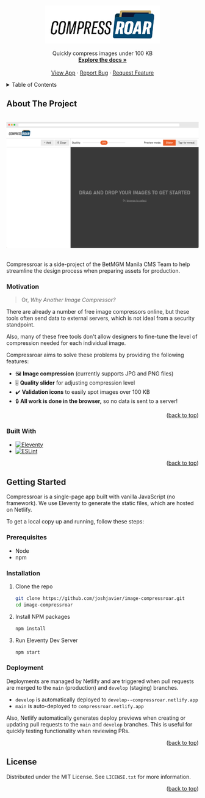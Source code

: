 <!-- Improved compatibility of back to top link: See: https://github.com/othneildrew/Best-README-Template/pull/73 -->
<a id="readme-top"></a>



<!-- PROJECT LOGO -->
<br />
<div align="center">
  <a href="https://github.com/joshjavier/image-compressroar">
    <img src="public/logo.svg" alt="Compressroar" width="300">
  </a>

  <p align="center">
    Quickly compress images under 100 KB
    <br />
    <a href="https://github.com/joshjavier/image-compressroar"><strong>Explore the docs »</strong></a>
    <br />
    <br />
    <a href="https://compressroar.netlify.app/">View App</a>
    ·
    <a href="https://github.com/joshjavier/image-compressroar/issues/new?labels=bug&template=bug-report-%F0%9F%90%9E.md">Report Bug</a>
    ·
    <a href="https://github.com/joshjavier/image-compressroar/issues/new?labels=enhancement&template=feature-request-%F0%9F%9A%80.md">Request Feature</a>
  </p>
</div>



<!-- TABLE OF CONTENTS -->
<details>
  <summary>Table of Contents</summary>
  <ol>
    <li>
      <a href="#about-the-project">About The Project</a>
      <ul>
        <li><a href="#motivation">Motivation</a></li>
        <li><a href="#built-with">Built With</a></li>
      </ul>
    </li>
    <li>
      <a href="#getting-started">Getting Started</a>
      <ul>
        <li><a href="#prerequisites">Prerequisites</a></li>
        <li><a href="#installation">Installation</a></li>
        <li><a href="#deployment">Deployment</a></li>
      </ul>
    </li>
    <!-- <li><a href="#usage">Usage</a></li> -->
    <!-- <li><a href="#roadmap">Roadmap</a></li> -->
    <!-- <li><a href="#contributing">Contributing</a></li> -->
    <li><a href="#license">License</a></li>
    <!-- <li><a href="#contact">Contact</a></li> -->
    <!-- <li><a href="#acknowledgments">Acknowledgments</a></li> -->
  </ol>
</details>



<!-- ABOUT THE PROJECT -->
## About The Project

<br>
<a href="https://compressroar.netlify.app/" style="display: block; max-width: 800px; margin-inline: auto;">
  <img src="docs/screenshot.png" alt="Compressroar screenshot">
</a>
<br>

Compressroar is a side-project of the BetMGM Manila CMS Team to help streamline the design process when preparing assets for production.

### Motivation

> Or, *Why Another Image Compressor?*

There are already a number of free image compressors online, but these tools often send data to external servers, which is not ideal from a security standpoint.

Also, many of these free tools don't allow designers to fine-tune the level of compression needed for each individual image.

Compressroar aims to solve these problems by providing the following features:

- 🖼️ **Image compression** (currently supports JPG and PNG files)
- 🎚️ **Quality slider** for adjusting compression level
- ✔️ **Validation icons** to easily spot images over 100 KB
- 🔒 **All work is done in the browser,** so no data is sent to a server!

<p align="right">(<a href="#readme-top">back to top</a>)</p>



### Built With

* [![Eleventy][Eleventy.dev]][Eleventy-url]
* [![ESLint][ESLint.org]][ESLint-url]

<p align="right">(<a href="#readme-top">back to top</a>)</p>



<!-- GETTING STARTED -->
## Getting Started

Compressroar is a single-page app built with vanilla JavaScript (no framework). We use Eleventy to generate the static files, which are hosted on Netlify.

To get a local copy up and running, follow these steps:

### Prerequisites

- Node
- npm

### Installation

1. Clone the repo
   ```sh
   git clone https://github.com/joshjavier/image-compressroar.git
   cd image-compressroar
   ```
2. Install NPM packages
   ```sh
   npm install
   ```
3. Run Eleventy Dev Server
   ```sh
   npm start
   ```

### Deployment

Deployments are managed by Netlify and are triggered when pull requests are merged to the `main` (production) and `develop` (staging) branches.

- `develop` is automatically deployed to `develop--compressroar.netlify.app`
- `main` is auto-deployed to `compressroar.netlify.app`

Also, Netlify automatically generates deploy previews when creating or updating pull requests to the `main` and `develop` branches. This is useful for quickly testing functionality when reviewing PRs.

<p align="right">(<a href="#readme-top">back to top</a>)</p>



<!-- USAGE EXAMPLES -->
<!-- ## Usage

Use this space to show useful examples of how a project can be used. Additional screenshots, code examples and demos work well in this space. You may also link to more resources.

_For more examples, please refer to the [Documentation](https://example.com)_

<p align="right">(<a href="#readme-top">back to top</a>)</p> -->



<!-- ROADMAP -->
<!-- ## Roadmap

- [ ] Compute the optimal quality for each image
- [ ] Skip compressing images that are already under 100 KB
- [ ] Dark mode

See the [open issues](https://github.com/joshjavier/image-compressroar/issues) for a full list of proposed features (and known issues).

<p align="right">(<a href="#readme-top">back to top</a>)</p> -->



<!-- CONTRIBUTING -->
<!-- ## Contributing

Contributions are what make the open source community such an amazing place to learn, inspire, and create. Any contributions you make are **greatly appreciated**.

If you have a suggestion that would make this better, please fork the repo and create a pull request. You can also simply open an issue with the tag "enhancement".
Don't forget to give the project a star! Thanks again!

1. Fork the Project
2. Create your Feature Branch (`git checkout -b feature/AmazingFeature`)
3. Commit your Changes (`git commit -m 'Add some AmazingFeature'`)
4. Push to the Branch (`git push origin feature/AmazingFeature`)
5. Open a Pull Request

<p align="right">(<a href="#readme-top">back to top</a>)</p>

### Top contributors:

<a href="https://github.com/joshjavier/image-compressroar/graphs/contributors">
  <img src="https://contrib.rocks/image?repo=joshjavier/image-compressroar" alt="contrib.rocks image" />
</a> -->



<!-- LICENSE -->
## License

Distributed under the MIT License. See `LICENSE.txt` for more information.

<p align="right">(<a href="#readme-top">back to top</a>)</p>



<!-- CONTACT -->
<!-- ## Contact

Your Name - [@twitter_handle](https://twitter.com/twitter_handle) - email@email_client.com

Project Link: [https://github.com/joshjavier/image-compressroar](https://github.com/joshjavier/image-compressroar)

<p align="right">(<a href="#readme-top">back to top</a>)</p> -->



<!-- ACKNOWLEDGMENTS -->
<!-- ## Acknowledgments

* []()
* []()
* []()

<p align="right">(<a href="#readme-top">back to top</a>)</p> -->



<!-- MARKDOWN LINKS & IMAGES -->
<!-- https://www.markdownguide.org/basic-syntax/#reference-style-links -->
[contributors-shield]: https://img.shields.io/github/contributors/github_username/repo_name.svg?style=for-the-badge
[contributors-url]: https://github.com/github_username/repo_name/graphs/contributors
[forks-shield]: https://img.shields.io/github/forks/github_username/repo_name.svg?style=for-the-badge
[forks-url]: https://github.com/github_username/repo_name/network/members
[stars-shield]: https://img.shields.io/github/stars/github_username/repo_name.svg?style=for-the-badge
[stars-url]: https://github.com/github_username/repo_name/stargazers
[issues-shield]: https://img.shields.io/github/issues/github_username/repo_name.svg?style=for-the-badge
[issues-url]: https://github.com/github_username/repo_name/issues
[license-shield]: https://img.shields.io/github/license/github_username/repo_name.svg?style=for-the-badge
[license-url]: https://github.com/github_username/repo_name/blob/master/LICENSE.txt
[linkedin-shield]: https://img.shields.io/badge/-LinkedIn-black.svg?style=for-the-badge&logo=linkedin&colorB=555
[linkedin-url]: https://linkedin.com/in/linkedin_username
[Eleventy.dev]: https://img.shields.io/badge/Eleventy-222?style=for-the-badge&logo=eleventy
[Eleventy-url]: https://www.11ty.dev/
[ESLint.org]: https://img.shields.io/badge/ESLint-4b32c3?style=for-the-badge&logo=eslint
[ESLint-url]: https://eslint.org/
